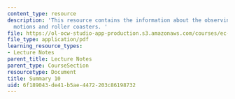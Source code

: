 ```yaml
---
content_type: resource
description: 'This resource contains the information about the observing with light,
  motions and roller coasters. '
file: https://ol-ocw-studio-app-production.s3.amazonaws.com/courses/ec-050-recreate-experiments-from-history-inform-the-future-from-the-past-galileo-january-iap-2010/6f189043de41b5ae4472203c86198732_MITEC_050IAP10_sum10.pdf
file_type: application/pdf
learning_resource_types:
- Lecture Notes
parent_title: Lecture Notes
parent_type: CourseSection
resourcetype: Document
title: Summary 10
uid: 6f189043-de41-b5ae-4472-203c86198732
---
```

